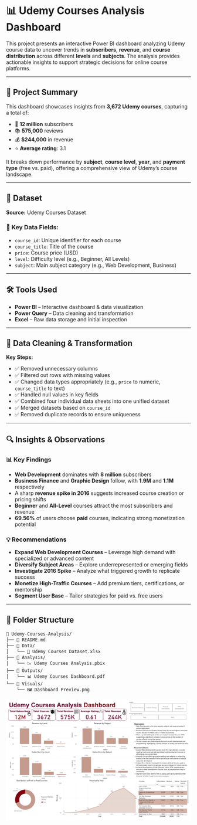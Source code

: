 # 📊 Udemy Courses Analysis Dashboard

This project presents an interactive Power BI dashboard analyzing Udemy course data to uncover trends in **subscribers**, **revenue**, and **course distribution** across different **levels** and **subjects**. The analysis provides actionable insights to support strategic decisions for online course platforms.

---

## 🚀 Project Summary

This dashboard showcases insights from **3,672 Udemy courses**, capturing a total of:

- 👥 **12 million** subscribers  
- 📚 **575,000** reviews  
- 💰 **$244,000** in revenue  
- ⭐ **Average rating**: 3.1

It breaks down performance by **subject**, **course level**, **year**, and **payment type** (free vs. paid), offering a comprehensive view of Udemy’s course landscape.

---

## 📂 Dataset

**Source:** Udemy Courses Dataset

### 🔑 Key Data Fields:
- `course_id`: Unique identifier for each course  
- `course_title`: Title of the course  
- `price`: Course price (USD)  
- `level`: Difficulty level (e.g., Beginner, All Levels)  
- `subject`: Main subject category (e.g., Web Development, Business)

---

## 🛠 Tools Used

- **Power BI** – Interactive dashboard & data visualization  
- **Power Query** – Data cleaning and transformation  
- **Excel** – Raw data storage and initial inspection

---

## 🧹 Data Cleaning & Transformation

**Key Steps:**

- ✅ Removed unnecessary columns  
- ✅ Filtered out rows with missing values  
- ✅ Changed data types appropriately (e.g., `price` to numeric, `course_title` to text)  
- ✅ Handled null values in key fields  
- ✅ Combined four individual data sheets into one unified dataset  
- ✅ Merged datasets based on `course_id`  
- ✅ Removed duplicate records to ensure uniqueness

---

## 🔍 Insights & Observations

### 📊 Key Findings

- **Web Development** dominates with **8 million** subscribers  
- **Business Finance** and **Graphic Design** follow, with **1.9M** and **1.1M** respectively  
- A sharp **revenue spike in 2016** suggests increased course creation or pricing shifts  
- **Beginner** and **All-Level** courses attract the most subscribers and revenue  
- **69.56%** of users choose **paid** courses, indicating strong monetization potential

### 💡 Recommendations

- **Expand Web Development Courses** – Leverage high demand with specialized or advanced content  
- **Diversify Subject Areas** – Explore underrepresented or emerging fields  
- **Investigate 2016 Spike** – Analyze what triggered growth to replicate success  
- **Monetize High-Traffic Courses** – Add premium tiers, certifications, or mentorship  
- **Segment User Base** – Tailor strategies for paid vs. free users

---

## 📁 Folder Structure

```text
📂 Udemy-Courses-Analysis/
├── 📄 README.md
├── 📂 Data/
│   └── 🧮 Udemy Courses Dataset.xlsx
├── 📂 Analysis/
│   └── 📉 Udemy Courses Analysis.pbix
├── 📂 Outputs/
│   └── 📊 Udemy Courses Dashboard.pdf
└── 📂 Visuals/
    └── 🖼️ Dashboard Preview.png
```
![Dashboard Preview](https://github.com/Sarah-Aladwar/Udemy-Courses-Analysis/raw/main/Visuals/Dashboard%20Preview.PNG)
